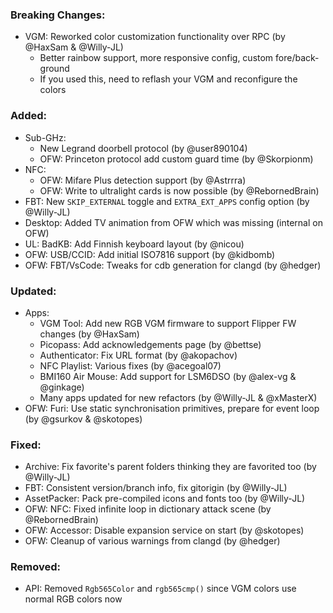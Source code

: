 ### Breaking Changes:
- VGM: Reworked color customization functionality over RPC (by @HaxSam & @Willy-JL)
  - Better rainbow support, more responsive config, custom fore/back-ground
  - If you used this, need to reflash your VGM and reconfigure the colors

### Added:
- Sub-GHz:
  - New Legrand doorbell protocol (by @user890104)
  - OFW: Princeton protocol add custom guard time (by @Skorpionm)
- NFC:
  - OFW: Mifare Plus detection support (by @Astrrra)
  - OFW: Write to ultralight cards is now possible (by @RebornedBrain)
- FBT: New `SKIP_EXTERNAL` toggle and `EXTRA_EXT_APPS` config option (by @Willy-JL)
- Desktop: Added TV animation from OFW which was missing (internal on OFW)
- UL: BadKB: Add Finnish keyboard layout (by @nicou)
- OFW: USB/CCID: Add initial ISO7816 support (by @kidbomb)
- OFW: FBT/VsCode: Tweaks for cdb generation for clangd (by @hedger)

### Updated:
- Apps:
  - VGM Tool: Add new RGB VGM firmware to support Flipper FW changes (by @HaxSam)
  - Picopass: Add acknowledgements page (by @bettse)
  - Authenticator: Fix URL format (by @akopachov)
  - NFC Playlist: Various fixes (by @acegoal07)
  - BMI160 Air Mouse: Add support for LSM6DSO (by @alex-vg & @ginkage)
  - Many apps updated for new refactors (by @Willy-JL & @xMasterX)
- OFW: Furi: Use static synchronisation primitives, prepare for event loop (by @gsurkov & @skotopes)

### Fixed:
- Archive: Fix favorite's parent folders thinking they are favorited too (by @Willy-JL)
- FBT: Consistent version/branch info, fix gitorigin (by @Willy-JL)
- AssetPacker: Pack pre-compiled icons and fonts too (by @Willy-JL)
- OFW: NFC: Fixed infinite loop in dictionary attack scene (by @RebornedBrain)
- OFW: Accessor: Disable expansion service on start (by @skotopes)
- OFW: Cleanup of various warnings from clangd (by @hedger)

### Removed:
- API: Removed `Rgb565Color` and `rgb565cmp()` since VGM colors use normal RGB colors now
